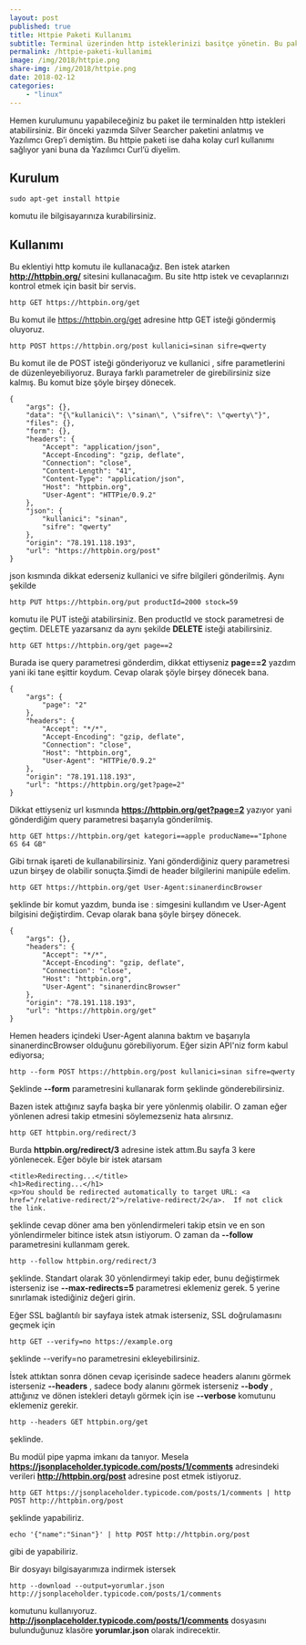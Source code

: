 ```yaml
---
layout: post
published: true
title: Httpie Paketi Kullanımı
subtitle: Terminal üzerinden http isteklerinizi basitçe yönetin. Bu paket ile daha kolay curl kullanımı sağlayabilirsiniz.
permalink: /httpie-paketi-kullanimi
image: /img/2018/httpie.png
share-img: /img/2018/httpie.png
date: 2018-02-12
categories:
    - "linux"
---
```


Hemen kurulumunu yapabileceğiniz bu paket ile terminalden http istekleri atabilirsiniz. Bir önceki yazımda Silver Searcher paketini anlatmış ve Yazılımcı Grep’i demiştim. Bu httpie paketi ise daha kolay curl kullanımı sağlıyor yani buna da Yazılımcı Curl’ü diyelim.

## Kurulum

```
sudo apt-get install httpie
```

komutu ile bilgisayarınıza kurabilirsiniz.


## Kullanımı
Bu eklentiyi http komutu ile kullanacağız. Ben istek atarken **http://httpbin.org/** sitesini kullanacağım. Bu site http istek ve cevaplarınızı kontrol etmek için basit bir servis.

```
http GET https://httpbin.org/get
```
Bu komut ile https://httpbin.org/get adresine http GET isteği göndermiş oluyoruz.

```
http POST https://httpbin.org/post kullanici=sinan sifre=qwerty
```
Bu komut ile de POST isteği gönderiyoruz ve kullanici , sifre parametlerini de düzenleyebiliyoruz. Buraya farklı parametreler de girebilirsiniz size kalmış. Bu komut bize şöyle birşey dönecek.

```
{
    "args": {},
    "data": "{\"kullanici\": \"sinan\", \"sifre\": \"qwerty\"}",
    "files": {},
    "form": {},
    "headers": {
        "Accept": "application/json",
        "Accept-Encoding": "gzip, deflate",
        "Connection": "close",
        "Content-Length": "41",
        "Content-Type": "application/json",
        "Host": "httpbin.org",
        "User-Agent": "HTTPie/0.9.2"
    },
    "json": {
        "kullanici": "sinan",
        "sifre": "qwerty"
    },
    "origin": "78.191.118.193",
    "url": "https://httpbin.org/post"
}
```

json kısmında dikkat ederseniz kullanici ve sifre bilgileri gönderilmiş. Aynı şekilde

```
http PUT https://httpbin.org/put productId=2000 stock=59
```
komutu ile PUT isteği atabilirsiniz. Ben productId ve stock parametresi de geçtim. DELETE yazarsanız da aynı şekilde **DELETE** isteği atabilirsiniz.

```
http GET https://httpbin.org/get page==2
```
Burada ise query parametresi gönderdim, dikkat ettiyseniz **page==2** yazdım yani iki tane eşittir koydum. Cevap olarak şöyle birşey dönecek bana.

```
{
    "args": {
        "page": "2"
    },
    "headers": {
        "Accept": "*/*",
        "Accept-Encoding": "gzip, deflate",
        "Connection": "close",
        "Host": "httpbin.org",
        "User-Agent": "HTTPie/0.9.2"
    },
    "origin": "78.191.118.193",
    "url": "https://httpbin.org/get?page=2"
}
```
Dikkat ettiyseniz url kısmında **https://httpbin.org/get?page=2** yazıyor yani gönderdiğim query parametresi başarıyla gönderilmiş.

```
http GET https://httpbin.org/get kategori==apple producName=="Iphone 6S 64 GB"
```
Gibi tırnak işareti de kullanabilirsiniz. Yani gönderdiğiniz query parametresi uzun birşey de olabilir sonuçta.Şimdi de header bilgilerini manipüle edelim.

```
http GET https://httpbin.org/get User-Agent:sinanerdincBrowser
```
şeklinde bir komut yazdım, bunda ise : simgesini kullandım ve User-Agent bilgisini değiştirdim. Cevap olarak bana şöyle birşey dönecek.

```
{
    "args": {},
    "headers": {
        "Accept": "*/*",
        "Accept-Encoding": "gzip, deflate",
        "Connection": "close",
        "Host": "httpbin.org",
        "User-Agent": "sinanerdincBrowser"
    },
    "origin": "78.191.118.193",
    "url": "https://httpbin.org/get"
}
```
Hemen headers içindeki User-Agent alanına baktım ve başarıyla sinanerdincBrowser olduğunu görebiliyorum. Eğer sizin API'niz form kabul ediyorsa;

```
http --form POST https://httpbin.org/post kullanici=sinan sifre=qwerty
```
Şeklinde **--form** parametresini kullanarak form şeklinde gönderebilirsiniz.

Bazen istek attığınız sayfa başka bir yere yönlenmiş olabilir. O zaman eğer yönlenen adresi takip etmesini söylemezseniz hata alırsınız.

```
http GET httpbin.org/redirect/3
```
Burda **httpbin.org/redirect/3** adresine istek attım.Bu sayfa 3 kere yönlenecek. Eğer böyle bir istek atarsam

```
<title>Redirecting...</title>
<h1>Redirecting...</h1>
<p>You should be redirected automatically to target URL: <a href="/relative-redirect/2">/relative-redirect/2</a>.  If not click the link.
```

şeklinde cevap döner ama ben yönlendirmeleri takip etsin ve en son yönlendirmeler bitince istek atsın istiyorum. O zaman da **--follow** parametresini kullanmam gerek.

```
http --follow httpbin.org/redirect/3
```
şeklinde. Standart olarak 30 yönlendirmeyi takip eder, bunu değiştirmek isterseniz ise **--max-redirects=5** parametresi eklemeniz gerek. 5 yerine sınırlamak istediğiniz değeri girin.

Eğer SSL bağlantılı bir sayfaya istek atmak isterseniz, SSL doğrulamasını geçmek için

```
http GET --verify=no https://example.org
```
şeklinde --verify=no parametresini ekleyebilirsiniz.

İstek attıktan sonra dönen cevap içerisinde sadece headers alanını görmek isterseniz **--headers** , sadece body alanını görmek isterseniz **--body** , attığınız ve dönen istekleri detaylı görmek için ise **--verbose** komutunu eklemeniz gerekir.

```
http --headers GET httpbin.org/get
```
şeklinde.

Bu modül pipe yapma imkanı da tanıyor. Mesela **https://jsonplaceholder.typicode.com/posts/1/comments** adresindeki verileri **http://httpbin.org/post** adresine post etmek istiyoruz.

```
http GET https://jsonplaceholder.typicode.com/posts/1/comments | http POST http://httpbin.org/post
```
şeklinde yapabiliriz.

```
echo '{"name":"Sinan"}' | http POST http://httpbin.org/post
```
gibi de yapabiliriz.

Bir dosyayı bilgisayarımıza indirmek istersek

```
http --download --output=yorumlar.json http://jsonplaceholder.typicode.com/posts/1/comments
```
komutunu kullanıyoruz. **http://jsonplaceholder.typicode.com/posts/1/comments** dosyasını bulunduğunuz klasöre **yorumlar.json** olarak indirecektir.
